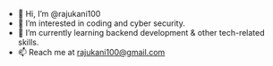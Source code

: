 - 👋 Hi, I’m @rajukani100
- 👀 I’m interested in coding and cyber security.
- 🌱 I’m currently learning backend development & other tech-related skills.
- 📫 Reach me at rajukani100@gmail.com
  
